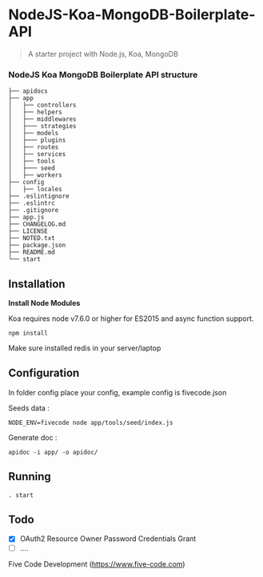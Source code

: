 # NodeJS-Koa-MongoDB-Boilerplate-API
> A starter project with Node.js, Koa, MongoDB

### NodeJS Koa MongoDB Boilerplate API structure

```
├── apidocs
├── app
│   ├── controllers
│   ├── helpers
│   ├── middlewares
│   ├─── strategies
│   ├── models
│   ├─── plugins
│   ├── routes
│   ├── services
│   ├── tools
│   ├─── seed
│   ├── workers
├── config
│   ├── locales
├── .eslintignore
├── .eslintrc
├── .gitignore
├── app.js
├── CHANGELOG.md
├── LICENSE
├── NOTED.txt
├── package.json
├── README.md
└── start

```

## Installation

__Install Node Modules__

Koa requires node v7.6.0 or higher for ES2015 and async function support.

`npm install`

Make sure installed redis in your server/laptop

## Configuration

In folder config place your config, example config is fivecode.json

Seeds data :

```
NODE_ENV=fivecode node app/tools/seed/index.js
```

Generate doc :

```
apidoc -i app/ -o apidoc/
```

## Running

```
. start
```

## Todo

- [x] OAuth2 Resource Owner Password Credentials Grant
- [ ] ....

Five Code Development (https://www.five-code.com)

